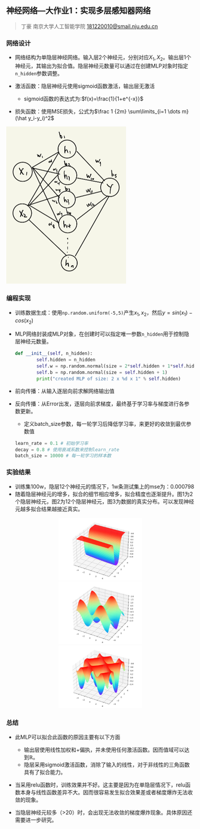 ## 神经网络—大作业1：实现多层感知器网络

> 丁豪  南京大学人工智能学院
> 181220010@smail.nju.edu.cn

### 网络设计

- 网络结构为单隐层神经网络。输入层2个神经元，分别对应$X_1,X_2$。输出层1个神经元，其输出为拟合值。隐层神经元数量可以通过在创建MLP对象时指定`n_hidden`参数调整。

- 激活函数：隐层神经元使用sigmoid函数激活，输出层无激活
  
  - sigmoid函数的表达式为:$f(x)=\frac{1}{1+e^{-x}}$
  
- 损失函数：使用MSE损失，公式为$\frac 1 {2m} \sum\limits_{i=1 \dots m} (\hat y_i-y_i)^2$

<img src="./figures/MLP.png" alt="s" style="zoom:50%;" />



### 编程实现

- 训练数据生成：使用`np.random.uniform(-5,5)`产生$x_1,x_2$，然后$y=sin(x_1)-cos(x_2)$

- MLP网络封装成MLP对象，在创建时可以指定唯一参数`n_hidden`用于控制隐层神经元数量。

  ```python
  def __init__(self, n_hidden):
          self.hidden = n_hidden
          self.w = np.random.normal(size = 2*self.hidden + 1*self.hidden )
          self.b = np.random.normal(size = self.hidden + 1)
          print("created MLP of size: 2 x %d x 1" % self.hidden)
  ```

- 前向传播：从输入逐层向前求解网络输出值

- 反向传播：从Error出发，逐层向前求梯度，最终基于学习率与梯度进行各参数更新。

  - 定义batch_size参数，每一轮学习后降低学习率，来更好的收敛到最优参数值

  ```python
  learn_rate = 0.1 # 初始学习率
  decay = 0.8 # 使用衰减系数来控制learn_rate
  batch_size = 10000 # 每一轮学习的样本数
  ```



### 实验结果

- 训练集100w，隐层12个神经元的情况下，1w条测试集上的mse为：0.000798
- 随着隐层神经元的增多，拟合的细节相应增多，拟合精度也逐渐提升。图1为2个隐层神经元，图2为12个隐层神经元，图3为数据的真实分布。可以发现神经元越多拟合结果越接近真实。

<center>
<figure>
<img src="./figures/2.png" alt="s" style="zoom:35%;" />
<img src="./figures/12.png" alt="s" style="zoom:35%;" />
<img src="./figures/true.png" alt="s" style="zoom:35%;" />
</figure>
</center>



### 总结

- 此MLP可以拟合此函数的原因主要有以下方面
  - 输出层使用线性加权和+偏执，并未使用任何激活函数。因而值域可以达到$\mathbb R$。
  - 隐层采用sigmoid激活函数，消除了输入的线性，对于非线性的三角函数具有了拟合能力。

- 当采用relu函数时，训练效果并不好。这主要是因为在单隐层情况下，relu函数本身与线性函数差异不大。因而很容易发生拟合效果差或者梯度爆炸无法收敛的现象。
- 当隐层神经元较多（>20）时，会出现无法收敛的梯度爆炸现象。具体原因还需要进一步研究。